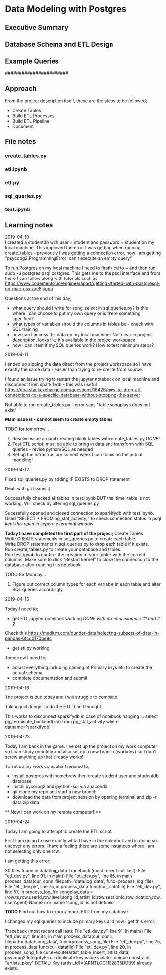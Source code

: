 # Data Modeling with Postgres

## Executive Summary


## Database Schema and ETL Design



## Example Queries


#######################


## Approach

From the project description itself, these are the steps to be followed;  

- Create Tables  
- Build ETL Processes  
- Build ETL Pipeline  
- Document  



## File notes

### create_tables.py

### etl.ipynb

### etl.py  

### sql_queries.py  

### test.ipynb

## Learning notes


2019-04-10  
I created a studentdb with user = student and password = student on my local machine.  This improved the error I was getting when running create_tables - previously I was getting a connection error, now I am getting "psycopg2.ProgrammingError: can't execute an empty query"  

To run Postgres on my local machine I need to firstly cd to ~ and then run sudo -u postgres psql postgres. This gets me to the psql interface and from there I can follow along with tutorials such as https://www.codementor.io/engineerapart/getting-started-with-postgresql-on-mac-osx-are8jcopb   

Questions at the end of this day;  

- what query should I write for song_select in sql_queries.py? Is this where i can choose to put my own query or is there something specified?  
- what types of variables should the columns in tables be - check with SQL training  
- how can I access the data on my local machine? Not clear in project description, looks like it's available in the project workspace  
- how I can I test if my SQL queries work? How to test minimum steps?  

2019-04-11  

I ended up zipping the data direct from the project workspace so i have exactly the same data - easier than trying to re-create from source.  

I found an issue trying to restart the jupyter notebook on local machine and disconnect from sparkifydb - this was useful https://dba.stackexchange.com/questions/16426/how-to-drop-all-connections-to-a-specific-database-without-stopping-the-server  

Not able to run create_tables.py - error says "table songplays does not exist"  

**Main issue is - cannot seem to create empty tables**   

TODO for tomorrow...  

1. Resolve issue around creating blank tables with create_tables.py  *DONE!*
2. Test ETL script, must be able to bring in data and transform with SQL queries - revise python/SQL as needed
3. Set up the infrastructure so next week I can focus on the actual modeling!  


2019-04-12  

Fixed sql_queries.py by adding IF EXISTS to DROP statement  

Dealt with git issues :)  

Successfully checked all tables in test.ipynb BUT the 'time' table is not working. Will check by altering sql_queries.py  

Sucessfully opened and closed connection to sparkifydb with test.ipynb. Used "SELECT * FROM pg_stat_activity;" to  check connection status in psql  *kept this open in seperate terminal window*  

**Today I have completed the first part of the project;**
Create Tables  
Write CREATE statements in sql_queries.py to create each table.  
Write DROP statements in sql_queries.py to drop each table if it exists.  
Run create_tables.py to create your database and tables.  
Run test.ipynb to confirm the creation of your tables with the correct columns. Make sure to click "Restart kernel" to close the connection to the database after running this notebook.  


TODO for Monday...

1. Figure out correct column types for each variable in each table and alter SQL queries accordingly.   

2019-04-15  

Today I need to;  

- get ETL jupyter notebook working  *DONE with minimal example #1 and # 2*  

Check this https://medium.com/dunder-data/selecting-subsets-of-data-in-pandas-6fcd0170be9c 

- get etl.py working  



Tomorrow I need to;  

- adjust everything including naming of Primary keys etc to create the actual schema  
- complete documentation  and submit  



2019-04-16  

The project is due today and I will struggle to complete.  

Taking juch longer to do the ETL than I thought.  

This works to disconnect sparkifydb in case of notebook hanging ...  select pg_terminate_backend(pid) from pg_stat_activity where datname='sparkifydb'



2019-04-23

Today I am back in the game. I've set up the project on my work computer so I can study remotely and also set up a new branch (workdev) so I don't screw anything up that already works!

To set up my work computer I needed to;

- install postgres with homebrew then create student user and studentdb database
- install pycorpg2 and ipython-sql via anaconda
- git clone my repo and start a new branch
- download the data from project session by opening terminal and zip -r data.zip data

** Now I can work on my remote computer!!**

2019-04-24

Today I am going to attempt to create the ETL script.

First I am going to use exactly whta I have in the notebook and in doing so uncover any errors. I have a feeling there are some instances where I am not selecting only one row.

I am getting this error;

30 files found in data/log_data
Traceback (most recent call last):
File "etl_dev.py", line 91, in <module>
main()
File "etl_dev.py", line 85, in main
process_data(cur, conn, filepath='data/log_data', func=process_log_file)
File "etl_dev.py", line 75, in process_data
func(cur, datafile)
File "etl_dev.py", line 57, in process_log_file
songplay_data = (row.ts,row.userId,row.level,song_id,artist_id,row.sessionId,row.location,row.userAgent)
NameError: name 'song_id' is not defined


**TODO**  Find out how to export/import ERD from my database


I changed my sql queries to include primary keys and now i get this error;

Traceback (most recent call last):
File "etl_dev.py", line 91, in <module>
main()
File "etl_dev.py", line 84, in main
process_data(cur, conn, filepath='data/song_data', func=process_song_file)
File "etl_dev.py", line 75, in process_data
func(cur, datafile)
File "etl_dev.py", line 20, in process_song_file
cur.execute(artist_table_insert, artist_data)
psycopg2.IntegrityError: duplicate key value violates unique constraint "artists_pkey"
DETAIL:  Key (artist_id)=(ARNTLGG11E2835DDB9) already exists.







